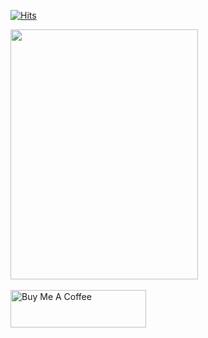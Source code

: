 [![Hits](https://hits.sh/github.com/tingirifistik/HDK.svg?label=views&color=007ec6)](https://hits.sh/github.com/tingirifistik/HDK/)

<img src=https://user-images.githubusercontent.com/51286195/234283773-9c7582f4-1dff-42da-97eb-5a2d3663630f.png height="400px" width="300px"/>
<br><br>
<a href="https://www.buymeacoffee.com/tingirifistik" target="_blank"><img src="https://cdn.buymeacoffee.com/buttons/v2/default-yellow.png" alt="Buy Me A Coffee" style="height: 60px !important;width: 217px !important;" ></a>

